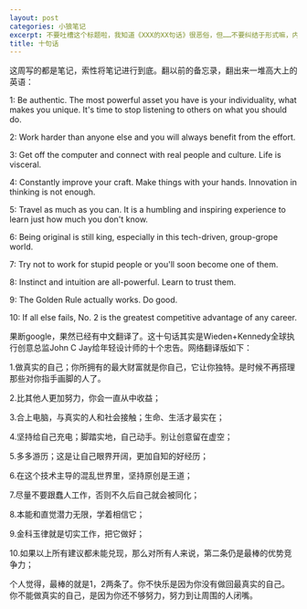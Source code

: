 ```yaml
---
layout: post
categories: 小狼笔记
excerpt: 不要吐槽这个标题啦，我知道《XXX的XX句话》很恶俗，但……不要纠结于形式嘛，内容才是主要的。
title: 十句话
---
```


这周写的都是笔记，索性将笔记进行到底。翻以前的备忘录，翻出来一堆高大上的英语：

1: Be authentic. The most powerful asset you have is your individuality, what makes you unique. It's time to stop listening to others on what you should do.

2: Work harder than anyone else and you will always benefit from the effort.

3: Get off the computer and connect with real people and culture. Life is visceral.

4: Constantly improve your craft. Make things with your hands. Innovation in thinking is not enough.

5: Travel as much as you can. It is a humbling and inspiring experience to learn just how much you don't know.

6: Being original is still king, especially in this tech-driven, group-grope world.

7: Try not to work for stupid people or you'll soon become one of them. 

8: Instinct and intuition are all-powerful. Learn to trust them.

9: The Golden Rule actually works. Do good.

10: If all else fails, No. 2 is the greatest competitive advantage of any career.

果断google，果然已经有中文翻译了。这十句话其实是Wieden+Kennedy全球执行创意总监John C Jay给年轻设计师的十个忠告。网络翻译版如下：

1.做真实的自己；你所拥有的最大财富就是你自己，它让你独特。是时候不再搭理那些对你指手画脚的人了。

2.比其他人更加努力，你会一直从中收益；

3.合上电脑，与真实的人和社会接触；生命、生活才最实在；

4.坚持给自己充电；脚踏实地，自己动手。别让创意留在虚空；

5.多多游历；这是让自己眼界开阔，更加自知的好经历；

6.在这个技术主导的混乱世界里，坚持原创是王道；

7.尽量不要跟蠢人工作，否则不久后自己就会被同化；

8.本能和直觉潜力无限，学着相信它；

9.金科玉律就是切实工作，把它做好；

10.如果以上所有建议都未能兑现，那么对所有人来说，第二条仍是最棒的优势竞争力；

个人觉得，最棒的就是1，2两条了。你不快乐是因为你没有做回最真实的自己。你不能做真实的自己，是因为你还不够努力，努力到让周围的人闭嘴。